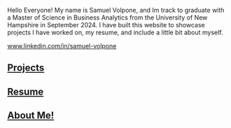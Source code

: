 Hello Everyone! My name is Samuel Volpone, and Im track to graduate with a Master of Science in Business Analytics from the University of New Hampshire in September 2024. I have built this website to showcase projects I have worked on, my resume, and include a little bit about myself. 

www.linkedin.com/in/samuel-volpone


## [Projects](./projects.md)
## [Resume](./resume.md)
## [About Me!](./about.md)
